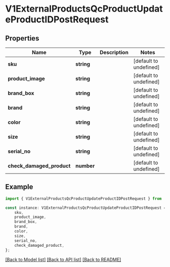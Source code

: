 # V1ExternalProductsQcProductUpdateProductIDPostRequest


## Properties

Name | Type | Description | Notes
------------ | ------------- | ------------- | -------------
**sku** | **string** |  | [default to undefined]
**product_image** | **string** |  | [default to undefined]
**brand_box** | **string** |  | [default to undefined]
**brand** | **string** |  | [default to undefined]
**color** | **string** |  | [default to undefined]
**size** | **string** |  | [default to undefined]
**serial_no** | **string** |  | [default to undefined]
**check_damaged_product** | **number** |  | [default to undefined]

## Example

```typescript
import { V1ExternalProductsQcProductUpdateProductIDPostRequest } from './api';

const instance: V1ExternalProductsQcProductUpdateProductIDPostRequest = {
    sku,
    product_image,
    brand_box,
    brand,
    color,
    size,
    serial_no,
    check_damaged_product,
};
```

[[Back to Model list]](../README.md#documentation-for-models) [[Back to API list]](../README.md#documentation-for-api-endpoints) [[Back to README]](../README.md)
